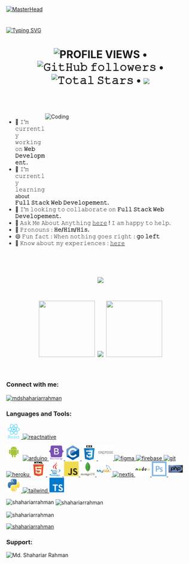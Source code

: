 [![MasterHead](https://www.internetcreation.net/wp-content/uploads/2015/04/banner-web-development.png)](https://rishavchanda.io)

<h1></h1>

[![Typing SVG](https://readme-typing-svg.herokuapp.com?font=&size=48&duration=7000&color=26B2C9&center=true&vCenter=true&multiline=true&width=1500&height=125&lines=Hello+there!%F0%9F%91%8B%2C+I'm+Md.+Shahariar+Rahman;working+as+a+frontend+developer)](https://git.io/typing-svg)

<h1 align="center">
  <img alt = "PROFILE VIEWS" src="https://komarev.com/ghpvc/?username=shahariarrahman&color=brightgreen&style=plastic&label=PROFILE+VIEWS"> •   
  <img alt="𝙶𝚒𝚝𝙷𝚞𝚋 𝚏𝚘𝚕𝚕𝚘𝚠𝚎𝚛𝚜" src="https://img.shields.io/github/followers/shahariarrahman?label=FOLLOWERS&style=plastic"> •
  <img src="https://img.shields.io/github/stars/shahariarrahman?label=STARS&style=plastic" alt="𝚃𝚘𝚝𝚊𝚕 𝚂𝚝𝚊𝚛𝚜"> •
  <a href="https://github.com/sponsors/shahariarrahman"><img src="https://img.shields.io/static/v1?label=SPONSOR&message=%E2%9D%A4&logo=GitHub&color=%23fe8e86&style=plastic"/></a><br><br>
</h1>

<br>
<img height="220" width="400" align="right" alt="Coding" src="https://cdn.dribbble.com/users/1162077/screenshots/5403918/media/a85c0dcdcc774c6f340b07518363d6fb.gif"/>

- 🔭 𝙸’𝚖 𝚌𝚞𝚛𝚛𝚎𝚗𝚝𝚕𝚢 𝚠𝚘𝚛𝚔𝚒𝚗𝚐 𝚘𝚗 **𝚆𝚎𝚋 𝙳𝚎𝚟𝚎𝚕𝚘𝚙𝚖𝚎𝚗𝚝.**
- 🌱 𝙸’𝚖 𝚌𝚞𝚛𝚛𝚎𝚗𝚝𝚕𝚢 𝚕𝚎𝚊𝚛𝚗𝚒𝚗𝚐 about **𝙵𝚞𝚕𝚕 𝚂𝚝𝚊𝚌𝚔 𝚆𝚎𝚋 𝙳𝚎𝚟𝚎𝚕𝚘𝚙𝚎𝚖𝚎𝚗𝚝.**
- 👯 𝙸’𝚖 𝚕𝚘𝚘𝚔𝚒𝚗𝚐 𝚝𝚘 𝚌𝚘𝚕𝚕𝚊𝚋𝚘𝚛𝚊𝚝𝚎 𝚘𝚗 **𝙵𝚞𝚕𝚕 𝚂𝚝𝚊𝚌𝚔 𝚆𝚎𝚋 𝙳𝚎𝚟𝚎𝚕𝚘𝚙𝚎𝚖𝚎𝚗𝚝.**
- 💬 𝙰𝚜𝚔 𝙼𝚎 𝙰𝚋𝚘𝚞𝚝 𝙰𝚗𝚢𝚝𝚑𝚒𝚗𝚐 [𝚑𝚎𝚛𝚎](https://www.linkedin.com/in/mdshahariarrahman/) ! 𝙸 𝚊𝚖 𝚑𝚊𝚙𝚙𝚢 𝚝𝚘 𝚑𝚎𝚕𝚙.
- 👨‍ 𝙿𝚛𝚘𝚗𝚘𝚞𝚗𝚜 : **𝙷𝚎/𝙷𝚒𝚖/𝙷𝚒𝚜.**
- 😄 𝙵𝚞𝚗 𝚏𝚊𝚌𝚝 : 𝚆𝚑𝚎𝚗 𝚗𝚘𝚝𝚑𝚒𝚗𝚐 𝚐𝚘𝚎𝚜 𝚛𝚒𝚐𝚑𝚝 : **𝚐𝚘 𝚕𝚎𝚏𝚝**
- 📄 𝙺𝚗𝚘𝚠 𝚊𝚋𝚘𝚞𝚝 𝚖𝚢 𝚎𝚡𝚙𝚎𝚛𝚒𝚎𝚗𝚌𝚎𝚜 : [𝚑𝚎𝚛𝚎](https://drive.google.com/file/d/1FxRPKE9qWlRZWjyEHMib-rFgef3LcgtA/view)

<br/>
<h1></h1>

<h1 align="center">
  <img src="https://github-profile-trophy.vercel.app/?username=shahariarrahman&&margin-w=15&margin-h=15&no-bg=true&no-frame=true&theme=juicyfresh">
</h1>
<h1 align="center">
  <img height="150" width="150" src="https://github.com/JayantGoel001/JayantGoel001/blob/master/WEBP/left.webp">
  <img align="center" src="https://github-readme-streak-stats.herokuapp.com/?user=shahariarrahman&theme=dark&hide_border=true"/>
  <img height="150" width="150" src="https://github.com/JayantGoel001/JayantGoel001/blob/master/WEBP/right.webp">
  <br/> <br/>
</h1>

<h3 align="left">Connect with me:</h3>
<p align="left">
<a href="https://linkedin.com/in/mdshahariarrahman" target="blank"><img align="center" src="https://raw.githubusercontent.com/rahuldkjain/github-profile-readme-generator/master/src/images/icons/Social/linked-in-alt.svg" alt="mdshahariarrahman" height="30" width="40" /></a>
</p>

<h3 align="left">Languages and Tools:</h3>
<p align="left">
   <a href="https://reactjs.org/" target="_blank" rel="noreferrer"> <img src="https://raw.githubusercontent.com/devicons/devicon/master/icons/react/react-original-wordmark.svg" alt="react" width="40" height="40"/> </a>
  <a href="https://reactnative.dev/" target="_blank" rel="noreferrer"> <img src="https://reactnative.dev/img/header_logo.svg" alt="reactnative" width="40" height="40"/> </a>
  
  
  
  
  
  <a href="https://developer.android.com" target="_blank" rel="noreferrer"> <img src="https://raw.githubusercontent.com/devicons/devicon/master/icons/android/android-original-wordmark.svg" alt="android" width="40" height="40"/></a>
  <a href="https://www.arduino.cc/" target="_blank" rel="noreferrer"> <img src="https://cdn.worldvectorlogo.com/logos/arduino-1.svg" alt="arduino" width="40" height="40"/> </a>
  <a href="https://getbootstrap.com" target="_blank" rel="noreferrer"> <img src="https://raw.githubusercontent.com/devicons/devicon/master/icons/bootstrap/bootstrap-plain-wordmark.svg" alt="bootstrap" width="40" height="40"/> </a>
  <a href="https://www.cprogramming.com/" target="_blank" rel="noreferrer"> <img src="https://raw.githubusercontent.com/devicons/devicon/master/icons/c/c-original.svg" alt="c" width="40" height="40"/> </a>
  <a href="https://www.w3schools.com/css/" target="_blank" rel="noreferrer"> <img src="https://raw.githubusercontent.com/devicons/devicon/master/icons/css3/css3-original-wordmark.svg" alt="css3" width="40" height="40"/> </a>
  <a href="https://expressjs.com" target="_blank" rel="noreferrer"> <img src="https://raw.githubusercontent.com/devicons/devicon/master/icons/express/express-original-wordmark.svg" alt="express" width="40" height="40"/> </a>
  <a href="https://www.figma.com/" target="_blank" rel="noreferrer"> <img src="https://www.vectorlogo.zone/logos/figma/figma-icon.svg" alt="figma" width="40" height="40"/> </a>
  <a href="https://firebase.google.com/" target="_blank" rel="noreferrer"> <img src="https://www.vectorlogo.zone/logos/firebase/firebase-icon.svg" alt="firebase" width="40" height="40"/> </a>
  <a href="https://git-scm.com/" target="_blank" rel="noreferrer"> <img src="https://www.vectorlogo.zone/logos/git-scm/git-scm-icon.svg" alt="git" width="40" height="40"/> </a>
  <a href="https://heroku.com" target="_blank" rel="noreferrer"> <img src="https://www.vectorlogo.zone/logos/heroku/heroku-icon.svg" alt="heroku" width="40" height="40"/> </a>
  <a href="https://www.w3.org/html/" target="_blank" rel="noreferrer"> <img src="https://raw.githubusercontent.com/devicons/devicon/master/icons/html5/html5-original-wordmark.svg" alt="html5" width="40" height="40"/> </a>
  <a href="https://www.java.com" target="_blank" rel="noreferrer"> <img src="https://raw.githubusercontent.com/devicons/devicon/master/icons/java/java-original.svg" alt="java" width="40" height="40"/> </a>
  <a href="https://developer.mozilla.org/en-US/docs/Web/JavaScript" target="_blank" rel="noreferrer"> <img src="https://raw.githubusercontent.com/devicons/devicon/master/icons/javascript/javascript-original.svg" alt="javascript" width="40" height="40"/> </a>
  <a href="https://www.mongodb.com/" target="_blank" rel="noreferrer"> <img src="https://raw.githubusercontent.com/devicons/devicon/master/icons/mongodb/mongodb-original-wordmark.svg" alt="mongodb" width="40" height="40"/> </a>
  <a href="https://www.mysql.com/" target="_blank" rel="noreferrer"> <img src="https://raw.githubusercontent.com/devicons/devicon/master/icons/mysql/mysql-original-wordmark.svg" alt="mysql" width="40" height="40"/> </a>
  <a href="https://nextjs.org/" target="_blank" rel="noreferrer"> <img src="https://cdn.worldvectorlogo.com/logos/nextjs-2.svg" alt="nextjs" width="40" height="40"/> </a>
  <a href="https://nodejs.org" target="_blank" rel="noreferrer"> <img src="https://raw.githubusercontent.com/devicons/devicon/master/icons/nodejs/nodejs-original-wordmark.svg" alt="nodejs" width="40" height="40"/> </a>
  <a href="https://www.photoshop.com/en" target="_blank" rel="noreferrer"> <img src="https://raw.githubusercontent.com/devicons/devicon/master/icons/photoshop/photoshop-line.svg" alt="photoshop" width="40" height="40"/> </a>
  <a href="https://www.php.net" target="_blank" rel="noreferrer"><img src="https://raw.githubusercontent.com/devicons/devicon/master/icons/php/php-original.svg" alt="php" width="40" height="40"/> </a>
  <a href="https://www.python.org" target="_blank" rel="noreferrer"> <img src="https://raw.githubusercontent.com/devicons/devicon/master/icons/python/python-original.svg" alt="python" width="40" height="40"/> </a>
  <a href="https://tailwindcss.com/" target="_blank" rel="noreferrer"> <img src="https://www.vectorlogo.zone/logos/tailwindcss/tailwindcss-icon.svg" alt="tailwind" width="40" height="40"/> </a>
  <a href="https://www.typescriptlang.org/" target="_blank" rel="noreferrer"> <img src="https://raw.githubusercontent.com/devicons/devicon/master/icons/typescript/typescript-original.svg" alt="typescript" width="40" height="40"/> </a>
</p>
<p><img align="left" src="https://github-readme-stats.vercel.app/api/top-langs?username=shahariarrahman&show_icons=true&locale=en&layout=compact" alt="shahariarrahman" /></p>

<p>&nbsp;<img align="center" src="https://github-readme-stats.vercel.app/api?username=shahariarrahman&show_icons=true&locale=en" alt="shahariarrahman" /></p>

<p><img align="center" src="https://github-readme-streak-stats.herokuapp.com/?user=shahariarrahman&" alt="shahariarrahman" /></p>
<p align="left"> <a href="https://github.com/ryo-ma/github-profile-trophy"><img src="https://github-profile-trophy.vercel.app/?username=shahariarrahman" alt="shahariarrahman" /></a> </p>

<h3 align="left">Support:</h3>
<p><a href="https://ko-fi.com/Md. Shahariar Rahman"> <img align="left" src="https://cdn.ko-fi.com/cdn/kofi3.png?v=3" height="50" width="210" alt="Md. Shahariar Rahman" /></a></p><br><br>

